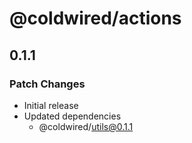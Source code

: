 # @coldwired/actions

## 0.1.1

### Patch Changes

- Initial release
- Updated dependencies
  - @coldwired/utils@0.1.1
